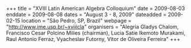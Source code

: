 +++
title = "XVIII Latin American Algebra Colloquium"
date = 2009-08-03
enddate = 2009-08-08
dates = "August 3 - 8, 2009"
dateadded = 2009-02-15
location = "São Pedro, SP, Brazil"
webpage = "http://www.ime.usp.br/~xviiicla"
organisers = "Alegria Gladys Chalom, Francisco Cesar Polcino Milies (chairman), Lucia Satie Ikemoto Murakami, Raul Antonio Ferraz, Vyacheslav Futorny, Vitor de Oliveira Ferreira"
+++
